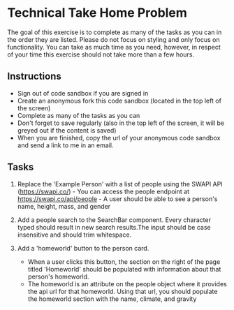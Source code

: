 # Technical Take Home Problem

The goal of this exercise is to complete as many of the
tasks as you can in the order they are listed. Please do
not focus on styling and only focus on functionality.
You can take as much time as you need, however, in
respect of your time this exercise should not take more
than a few hours.

## Instructions

- Sign out of code sandbox if you are signed in
- Create an anonymous fork this code sandbox
  (located in the top left of the screen)
- Complete as many of the tasks as you can
- Don't forget to save regularly
  (also in the top left of the screen,
  it will be greyed out if the content is saved)
- When you are finished, copy the url of your
  anonymous code sandbox and send a link to me in an
  email.

## Tasks

1. Replace the 'Example Person' with a list of
   people using the SWAPI API (https://swapi.co/) - You can access the people endpoint at
   https://swapi.co/api/people - A user should be able to see a person's name,
   height, mass, and gender

2. Add a people search to the SearchBar component.
   Every character typed should result in new search
   results.The input should be case insensitive and
   should trim whitespace.

3. Add a 'homeworld' button to the person card.
   - When a user clicks this button, the section
     on the right of the page titled 'Homeworld'
     should be populated with information about that
     person's homeworld.
   - The homeworld is an attribute on the people
     object where it provides the api url for that
     homeworld. Using that url, you should populate
     the homeworld section with the name, climate,
     and gravity
